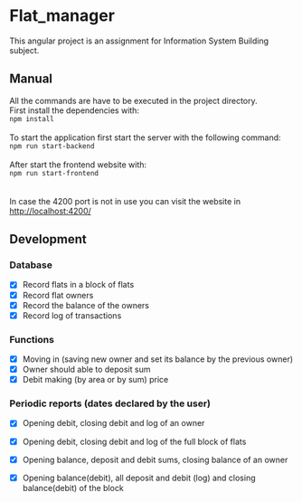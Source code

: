 # Flat_manager

This angular project is an assignment for Information System Building subject.

## Manual
All the commands are have to be executed in the project directory.\
First install the dependencies with:\
`npm install`\
\
To start the application first start the server with the following command:\
`npm run start-backend`\
\
After start the frontend website with:\
`npm run start-frontend`\
\
\
In case the 4200 port is not in use you can visit the website in [http://localhost:4200/](http://localhost:4200/)

## Development

### Database
- [x] Record flats in a block of flats
- [x] Record flat owners
- [x] Record the balance of the owners
- [x] Record log of transactions
### Functions
- [x] Moving in (saving new owner and set its balance by the previous owner)
- [x] Owner should able to deposit sum 
- [x] Debit making (by area or by sum) price
### Periodic reports (dates declared by the user)
- [x] Opening debit, closing debit and log of an owner
- [x] Opening debit, closing debit and log of the full block of flats
- [x] Opening balance, deposit and debit sums, closing balance of an owner
- [x] Opening balance(debit), all deposit and debit (log) and closing balance(debit) of the block  




